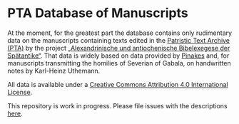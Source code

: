 # PTA Database of Manuscripts

At the moment, for the greatest part the database contains only rudimentary data on the manuscripts containing texts edited in the [Patristic Text Archive (PTA)](https://pta.bbaw.de) by the project [„Alexandrinische und antiochenische Bibelexegese der Spätantike“](https://bibelexegese.bbaw.de). That data is widely based on data provided by [Pinakes](https://pinakes.irht.cnrs.fr/) and, for manuscripts transmitting the homilies of Severian of Gabala, on handwritten notes by Karl-Heinz Uthemann.

All data is available under a [Creative Commons Attribution 4.0 International License](https://creativecommons.org/licenses/by/4.0/).

This repository is work in progress. Please file issues with the descriptions [here](https://github.com/PatristicTextArchive/pta_manuscripts/issues).
